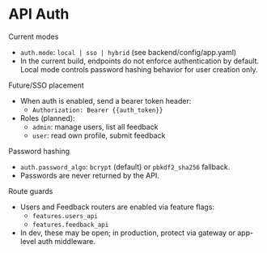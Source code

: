 # API Auth

Current modes

- `auth.mode`: `local | sso | hybrid` (see backend/config/app.yaml)
- In the current build, endpoints do not enforce authentication by default. Local mode controls password hashing behavior for user creation only.

Future/SSO placement

- When auth is enabled, send a bearer token header:
  - `Authorization: Bearer {{auth_token}}`
- Roles (planned):
  - `admin`: manage users, list all feedback
  - `user`: read own profile, submit feedback

Password hashing

- `auth.password_algo`: `bcrypt` (default) or `pbkdf2_sha256` fallback.
- Passwords are never returned by the API.

Route guards

- Users and Feedback routers are enabled via feature flags:
  - `features.users_api`
  - `features.feedback_api`
- In dev, these may be open; in production, protect via gateway or app-level auth middleware.
